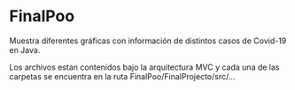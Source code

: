 # FinalPoo
Muestra diferentes gráficas con información de distintos casos de Covid-19 en Java.

Los archivos estan contenidos bajo la arquitectura MVC y cada una de las carpetas se encuentra en la ruta FinalPoo/FinalProjecto/src/...
